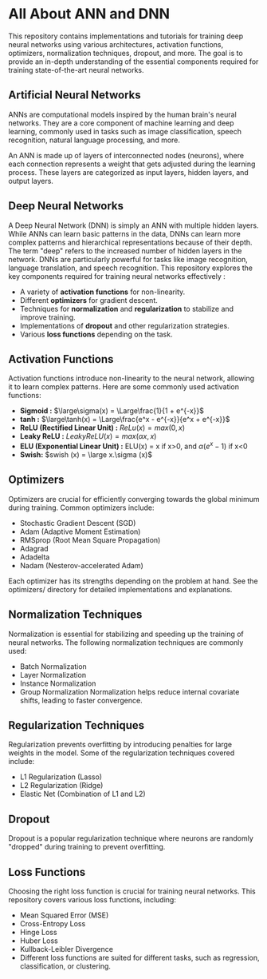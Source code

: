 # All About ANN and DNN

This repository contains implementations and tutorials for training deep neural networks using various architectures, activation functions, optimizers, normalization techniques, dropout, and more. The goal is to provide an in-depth understanding of the essential components required for training state-of-the-art neural networks.

## Artificial Neural Networks 
ANNs are computational models inspired by the human brain's neural networks. They are a core component of machine learning and deep learning, commonly used in tasks such as image classification, speech recognition, natural language processing, and more.

An ANN is made up of layers of interconnected nodes (neurons), where each connection represents a weight that gets adjusted during the learning process. These layers are categorized as input layers, hidden layers, and output layers.

## Deep Neural Networks
A Deep Neural Network (DNN) is simply an ANN with multiple hidden layers. While ANNs can learn basic patterns in the data, DNNs can learn more complex patterns and hierarchical representations because of their depth. The term "deep" refers to the increased number of hidden layers in the network. DNNs are particularly powerful for tasks like image recognition, language translation, and speech recognition.
This repository explores the key components required for training neural networks effectively :

- A variety of **activation functions** for non-linearity.
- Different **optimizers** for gradient descent.
- Techniques for **normalization** and **regularization** to stabilize and improve training.
- Implementations of **dropout** and other regularization strategies.
- Various **loss functions** depending on the task.

## Activation Functions
Activation functions introduce non-linearity to the neural network, allowing it to learn complex patterns. Here are some commonly used activation functions:
-  **Sigmoid :**  $\large\sigma(x) = \Large\frac{1}{1 + e^{-x}}$
-  **tanh :**  $\large\tanh(x) = \Large\frac{e^x - e^{-x}}{e^x + e^{-x}}$
-  **ReLU (Rectified Linear Unit) :** $ReLu(x) = max(0, x)$
-  **Leaky ReLU :** $Leaky ReLU(x) = max(\alpha x, x)$
-  **ELU (Exponential Linear Unit) :**  ELU(x) = x if x>0, and $\alpha (e^x - 1)$ if x<0
-  **Swish:**  $swish (x) = \large x.\sigma (x)$

## Optimizers
Optimizers are crucial for efficiently converging towards the global minimum during training. Common optimizers include:

- Stochastic Gradient Descent (SGD)
- Adam (Adaptive Moment Estimation)
- RMSprop (Root Mean Square Propagation)
- Adagrad
- Adadelta
- Nadam (Nesterov-accelerated Adam)
  
Each optimizer has its strengths depending on the problem at hand. See the optimizers/ directory for detailed implementations and explanations.

## Normalization Techniques
Normalization is essential for stabilizing and speeding up the training of neural networks. The following normalization techniques are commonly used:

- Batch Normalization
- Layer Normalization
- Instance Normalization
- Group Normalization
Normalization helps reduce internal covariate shifts, leading to faster convergence.

## Regularization Techniques
Regularization prevents overfitting by introducing penalties for large weights in the model. Some of the regularization techniques covered include:

- L1 Regularization (Lasso)
- L2 Regularization (Ridge)
- Elastic Net (Combination of L1 and L2)

## Dropout
Dropout is a popular regularization technique where neurons are randomly "dropped" during training to prevent overfitting.

## Loss Functions
Choosing the right loss function is crucial for training neural networks. This repository covers various loss functions, including:
- Mean Squared Error (MSE)
- Cross-Entropy Loss
- Hinge Loss
- Huber Loss
- Kullback-Leibler Divergence
- Different loss functions are suited for different tasks, such as regression, classification, or clustering.
